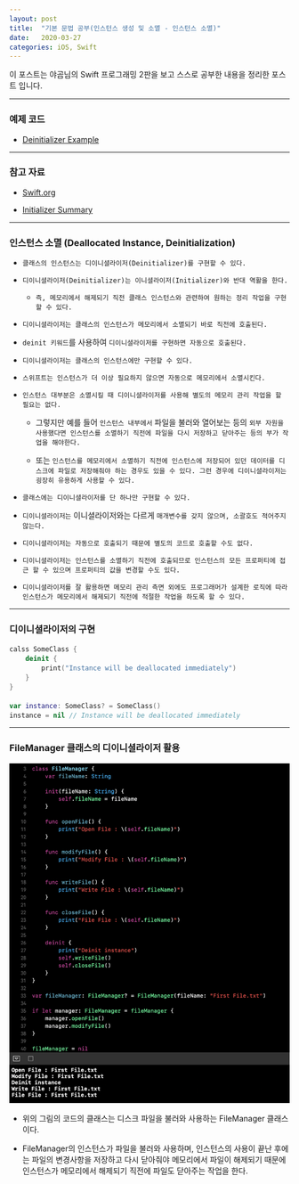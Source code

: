 ```yaml
---
layout: post
title:  "기본 문법 공부(인스턴스 생성 및 소멸 - 인스턴스 소멸)"
date:   2020-03-27
categories: iOS, Swift
---
```


이 포스트는 야곰님의 Swift 프로그래밍 2판을 보고 스스로 공부한 내용을 정리한 포스트 입니다.

- - -

### 예제 코드

- [Deinitializer Example](https://github.com/VincentGeranium/Swift-Study/tree/master/2020-03-27-DeinitializerExample.playground)

- - -

### 참고 자료

- [Swift.org](https://docs.swift.org/swift-book/LanguageGuide/Initialization.html)

- [Initializer Summary](https://vincentgeranium.github.io/ios,/swift/2020/03/23/basicSyntax-2.html)

- - -

### 인스턴스 소멸 (Deallocated Instance, Deinitialization)

- `클래스의 인스턴스는 디이니셜라이저(Deinitializer)를 구현할 수 있다.`

- `디이니셜라이저(Deinitializer)는 이니셜라이저(Initializer)와 반대 역활을 한다.`

    - `즉, 메모리에서 해제되기 직전 클래스 인스턴스와 관련하여 원하는 정리 작업을 구현할 수 있다.`
    
- `디이니셜라이저는 클래스의 인스턴스가 메모리에서 소멸되기 바로 직전에 호출된다.`

- `deinit 키워드`를 사용하여 `디이니셜라이저를 구현하면 자동으로 호출된다.`

- `디이니셜라이저는 클래스의 인스턴스에만 구현할 수 있다.`

- `스위프트는 인스턴스가 더 이상 필요하지 않으면 자동으로 메모리에서 소멸시킨다.`

- `인스턴스 대부분은 소멸시킬 때 디이니셜라이저를 사용해 별도의 메모리 관리 작업을 할 필요는 없다.`

    - 그렇지만 예를 들어 `인스턴스 내부에서` 파일을 불러와 열어보는 등의 `외부 자원을 사용했다면 인스턴스를 소멸하기 직전에 파일을 다시 저장하고 닫아주는 등의 부가 작업을 해야한다.`
    
    - 또는 `인스턴스를 메모리에서 소멸하기 직전에 인스턴스에 저장되어 있던 데이터를 디스크에 파일로 저장해줘야 하는 경우도 있을 수 있다. 그런 경우에 디이니셜라이저는 굉장히 유용하게 사용할 수 있다.`
    
- `클래스에는 디이니셜라이저를 단 하나만 구현할 수 있다.`

- `디이니셜라이저는` 이니셜라이저와는 다르게 `매개변수를 갖지 않으며, 소괄호도 적어주지 않는다.`

- `디이니셜라이저는 자동으로 호출되기 때문에 별도의 코드로 호출할 수도 없다.`

- `디이니셜라이저는 인스턴스를 소멸하기 직전에 호출되므로 인스턴스의 모든 프로퍼티에 접근 할 수 있으며 프로퍼티의 값을 변경할 수도 있다.`

- `디이니셜라이저를 잘 활용하면 메모리 관리 측면 외에도 프로그래머가 설계한 로직에 따라 인스턴스가 메모리에서 해제되기 직전에 적절한 작업을 하도록 할 수 있다.`

- - -

### 디이니셜라이저의 구현

```swift
calss SomeClass {
    deinit {
        print("Instance will be deallocated immediately")
    }
}

var instance: SomeClass? = SomeClass()
instance = nil // Instance will be deallocated immediately
```

- - -

### FileManager 클래스의 디이니셜라이저 활용

![DeinitializerImage-1](https://github.com/VincentGeranium/VincentGeranium.github.io/blob/master/assets/img/DeinitializerImage-1.png?raw=true)

- 위의 그림의 코드의 클래스는 디스크 파일을 불러와 사용하는 FileManager 클래스이다.

- FileManager의 인스턴스가 파일을 불러와 사용하며, 인스턴스의 사용이 끝난 후에는 파일의 변경사항을 저장하고 다시 닫아줘야 메모리에서 파일이 해제되기 때문에 인스턴스가 메모리에서 해제되기 직전에 파일도 닫아주는 작업을 한다.